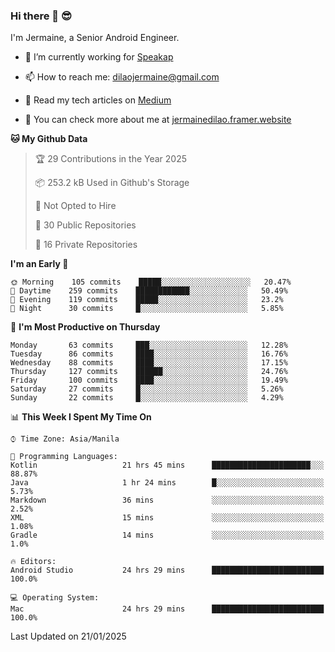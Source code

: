 ### Hi there 👋 😎
I'm Jermaine, a Senior Android Engineer.

- 🔭 I’m currently working for [Speakap](https://www.speakap.com/)

- 📫 How to reach me: dilaojermaine@gmail.com

- 📖 Read my tech articles on [Medium](https://jermainedilao.medium.com/)

- 👀 You can check more about me at [jermainedilao.framer.website](https://jermainedilao.framer.website)

<!--
**jermainedilao/jermainedilao** is a ✨ _special_ ✨ repository because its `README.md` (this file) appears on your GitHub profile.

Here are some ideas to get you started:

- 🔭 I’m currently working on ...
- 🌱 I’m currently learning ...
- 👯 I’m looking to collaborate on ...
- 🤔 I’m looking for help with ...
- 💬 Ask me about ...
- 📫 How to reach me: ...
- 😄 Pronouns: ...
- ⚡ Fun fact: ...
-->

<!--START_SECTION:waka-->
**🐱 My Github Data** 

> 🏆 29 Contributions in the Year 2025
 > 
> 📦 253.2 kB Used in Github's Storage 
 > 
> 🚫 Not Opted to Hire
 > 
> 📜 30 Public Repositories 
 > 
> 🔑 16 Private Repositories  
 > 
**I'm an Early 🐤** 

```text
🌞 Morning    105 commits    █████░░░░░░░░░░░░░░░░░░░░   20.47% 
🌆 Daytime    259 commits    ████████████░░░░░░░░░░░░░   50.49% 
🌃 Evening    119 commits    █████░░░░░░░░░░░░░░░░░░░░   23.2% 
🌙 Night      30 commits     █░░░░░░░░░░░░░░░░░░░░░░░░   5.85%

```
📅 **I'm Most Productive on Thursday** 

```text
Monday       63 commits     ███░░░░░░░░░░░░░░░░░░░░░░   12.28% 
Tuesday      86 commits     ████░░░░░░░░░░░░░░░░░░░░░   16.76% 
Wednesday    88 commits     ████░░░░░░░░░░░░░░░░░░░░░   17.15% 
Thursday     127 commits    ██████░░░░░░░░░░░░░░░░░░░   24.76% 
Friday       100 commits    ████░░░░░░░░░░░░░░░░░░░░░   19.49% 
Saturday     27 commits     █░░░░░░░░░░░░░░░░░░░░░░░░   5.26% 
Sunday       22 commits     █░░░░░░░░░░░░░░░░░░░░░░░░   4.29%

```


📊 **This Week I Spent My Time On** 

```text
⌚︎ Time Zone: Asia/Manila

💬 Programming Languages: 
Kotlin                   21 hrs 45 mins      ██████████████████████░░░   88.87% 
Java                     1 hr 24 mins        █░░░░░░░░░░░░░░░░░░░░░░░░   5.73% 
Markdown                 36 mins             ░░░░░░░░░░░░░░░░░░░░░░░░░   2.52% 
XML                      15 mins             ░░░░░░░░░░░░░░░░░░░░░░░░░   1.08% 
Gradle                   14 mins             ░░░░░░░░░░░░░░░░░░░░░░░░░   1.0%

🔥 Editors: 
Android Studio           24 hrs 29 mins      █████████████████████████   100.0%

💻 Operating System: 
Mac                      24 hrs 29 mins      █████████████████████████   100.0%

```


 Last Updated on 21/01/2025
<!--END_SECTION:waka-->
